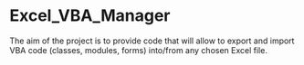 # Excel_VBA_Manager
The aim of the project is to provide code that will allow to export and import VBA code (classes, modules, forms) into/from any chosen Excel file.
